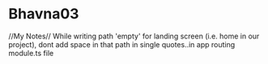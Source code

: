 # Bhavna03
//My Notes//
While writing path 'empty' for landing screen (i.e. home in our project), dont add space in that path in single quotes..in app routing module.ts file
